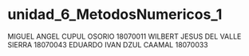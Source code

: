 # unidad_6_MetodosNumericos_1
MIGUEL ANGEL CUPUL OSORIO 18070011
WILBERT JESUS DEL VALLE SIERRA  18070043
EDUARDO IVAN DZUL CAAMAL    18070033
